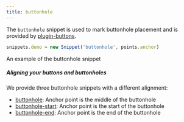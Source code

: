 ```yaml
---
title: buttonhole
---
```


The `buttonhole` snippet is used to mark buttonhole placement and is
provided by [plugin-buttons](/reference/plugins/buttons/).

```js
snippets.demo = new Snippet('buttonhole', points.anchor)
```

<Example part="snippets_buttonhole">
An example of the buttonhole snippet
</Example>

<Note>

##### Aligning your buttons and buttonholes

We provide three buttonhole snippets with a different alignment:

-   [buttonhole](/reference/snippets/buttonhole/): Anchor point is the middle of the buttonhole
-   [buttonhole-start](/reference/snippets/buttonhole-start/): Anchor point is the start of the buttonhole
-   [buttonhole-end](/reference/snippets/buttonhole-end/): Anchor point is the end of the buttonhole

</Note>
